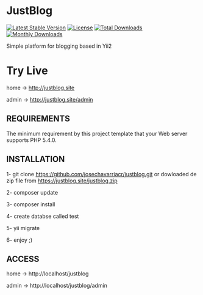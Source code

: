 JustBlog
===============================
[![Latest Stable Version](https://poser.pugx.org/josechavarriacr/justblog/v/stable)](https://packagist.org/packages/josechavarriacr/justblog)
[![License](https://poser.pugx.org/josechavarriacr/justblog/license)](https://packagist.org/packages/josechavarriacr/justblog)
[![Total Downloads](https://poser.pugx.org/josechavarriacr/justblog/downloads)](https://packagist.org/packages/josechavarriacr/justblog)
[![Monthly Downloads](https://poser.pugx.org/josechavarriacr/justblog/d/monthly)](https://packagist.org/packages/josechavarriacr/justblog)

Simple platform for blogging based in Yii2

# Try Live

home -> http://justblog.site

admin -> http://justblog.site/admin


REQUIREMENTS
------------

The minimum requirement by this project template that your Web server supports PHP 5.4.0.

INSTALLATION
------------

1- git clone https://github.com/josechavarriacr/justblog.git
or dowloaded de zip file from https://justblog.site/justblog.zip 

2- composer update

3- composer install 

4- create databse called test

5- yii migrate

6- enjoy ;)


ACCESS
-------------

home -> http://localhost/justblog

admin -> http://localhost/justblog/admin


